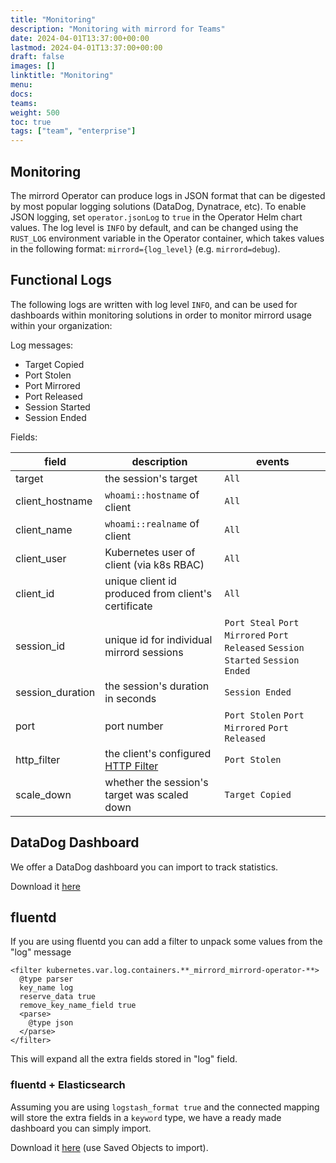 ```yaml
---
title: "Monitoring"
description: "Monitoring with mirrord for Teams"
date: 2024-04-01T13:37:00+00:00
lastmod: 2024-04-01T13:37:00+00:00
draft: false
images: []
linktitle: "Monitoring"
menu:
docs:
teams:
weight: 500
toc: true
tags: ["team", "enterprise"]
---
```


## Monitoring

The mirrord Operator can produce logs in JSON format that can be digested by most popular logging solutions (DataDog, Dynatrace, etc).
To enable JSON logging, set `operator.jsonLog` to `true` in the Operator Helm chart values.
The log level is `INFO` by default, and can be changed using the `RUST_LOG` environment variable in the Operator container, which takes values in the following format: `mirrord={log_level}` (e.g. `mirrord=debug`).

## Functional Logs

The following logs are written with log level `INFO`, and can be used for dashboards within monitoring solutions in order to monitor mirrord usage within your organization:

Log messages:
- Target Copied
- Port Stolen
- Port Mirrored
- Port Released
- Session Started
- Session Ended

Fields:

|field|description|events|
|---|---|---|
|target|the session's target|`All`|
|client_hostname|`whoami::hostname` of client|`All`|
|client_name|`whoami::realname` of client|`All`|
|client_user|Kubernetes user of client (via k8s RBAC)|`All`|
|client_id|unique client id produced from client's certificate|`All`|
|session_id|unique id for individual mirrord sessions|`Port Steal` `Port Mirrored` `Port Released` `Session Started` `Session Ended`|
|session_duration|the session's duration in seconds|`Session Ended`|
|port|port number|`Port Stolen` `Port Mirrored` `Port Released`|
|http_filter|the client's configured [HTTP Filter](https://mirrord.dev/docs/reference/configuration/#feature-network-incoming-http-filter)|`Port Stolen`|
|scale_down|whether the session's target was scaled down|`Target Copied`|



## DataDog Dashboard

We offer a DataDog dashboard you can import to track statistics.

Download it <a href="/Mirrord_Operator_Dashboard.json" download>here</a>


## fluentd

If you are using fluentd you can add a filter to unpack some values from the "log" message

```
<filter kubernetes.var.log.containers.**_mirrord_mirrord-operator-**>
  @type parser
  key_name log
  reserve_data true
  remove_key_name_field true
  <parse>
    @type json
  </parse>
</filter>
```

This will expand all the extra fields stored in "log" field.

### fluentd + Elasticsearch

Assuming you are using `logstash_format true` and the connected mapping will store the extra fields in a `keyword` type, we have a ready made dashboard you can simply import.

Download it <a href="/operator-fluentd-kibana.ndjson" download>here</a> (use Saved Objects to import).
